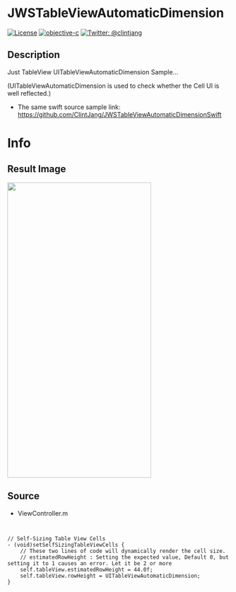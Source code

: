 # JWSTableViewAutomaticDimension
[![License](http://img.shields.io/badge/License-MIT-green.svg?style=flat)](https://github.com/clintjang/JWSBoltsSwiftSample/blob/master/LICENSE) [![objective-c](https://img.shields.io/badge/objective-Apple-orange.svg?style=flat)](https://swift.org) [![Twitter: @clintjang](https://img.shields.io/badge/Contact-Twitter-blue.svg?style=flat)](https://twitter.com/clintjang)

## Description
Just TableView UITableViewAutomaticDimension Sample...

(UITableViewAutomaticDimension is used to check whether the Cell UI is well reflected.)
- The same swift source sample link: https://github.com/ClintJang/JWSTableViewAutomaticDimensionSwift

# Info
## Result Image

<img width="325" height="667" src="/Image/sample01.gif"></img>

## Source
- ViewController.m
<pre><code>

// Self-Sizing Table View Cells 
- (void)setSelfSizingTableViewCells {
    // These two lines of code will dynamically render the cell size.
    // estimatedRowHeight : Setting the expected value, Default 0, but setting it to 1 causes an error. Let it be 2 or more
    self.tableView.estimatedRowHeight = 44.0f;
    self.tableView.rowHeight = UITableViewAutomaticDimension;
}


</code></pre>
